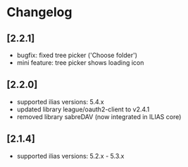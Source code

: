 # Changelog

## [2.2.1]
* bugfix: fixed tree picker ('Choose folder')
* mini feature: tree picker shows loading icon

## [2.2.0]
* supported ilias versions: 5.4.x
* updated library league/oauth2-client to v2.4.1
* removed library sabreDAV (now integrated in ILIAS core)

## [2.1.4]
* supported ilias versions: 5.2.x - 5.3.x
